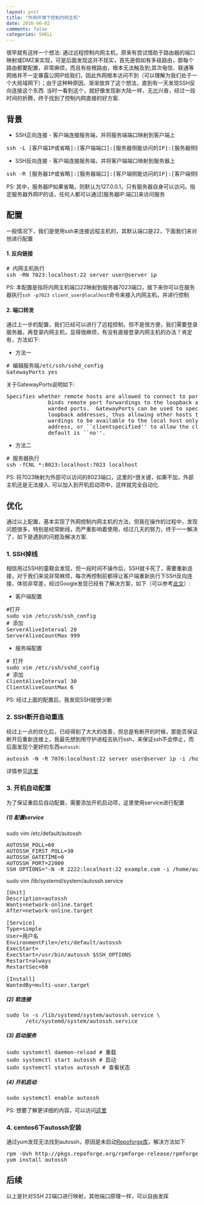 ```yaml
---
layout: post
title: "外网环境下控制内网主机"
date: 2016-06-02
comments: false
categories: SHELL
---
```


很早就有这样一个想法: 通过远程控制内网主机，原来有尝试借助于路由器的端口映射或DMZ来实现，可是后面发现这并不现实，首先是假如有多级路由，那每个路由都要配置，非常麻烦，而且有些根路由，根本无法触及到;其次电信、联通等网络并不一定暴露公网IP给我们，因此外网根本访问不到（可以理解为我们处于一个大局域网下）；由于这种种原因，渐渐放弃了这个想法，直到有一天发现SSH反向连接这个东西. 当时一看到这个，就好像发现新大陆一样，无比兴奋，经过一段时间的折腾，终于找到了控制内网直接的好方案.

## 背景

* SSH正向连接 - 客户端连接服务端，并将服务端端口映射到客户端上
<pre>
ssh -L [客户端IP或省略]:[客户端端口]:[服务器侧能访问的IP]:[服务器侧能访问的IP的端口] [登陆服务器的用户名@服务器IP] -p [服务器ssh服务端口（默认22）]
</pre>

* SSH反向连接 - 客户端连接服务端，并将客户端端口映射到服务器上
<pre>
ssh -R [服务器IP或省略]:[服务器端口]:[客户端侧能访问的IP]:[客户端侧能访问的IP的端口] [登陆服务器的用户名@服务器IP] -p [服务器ssh服务端口（默认22）]
</pre>
PS: 其中，服务器IP如果省略，则默认为127.0.0.1，只有服务器自身可以访问。指定服务器外网IP的话，任何人都可以通过[服务器IP:端口]来访问服务

## 配置
一般情况下，我们是使用ssh来连接远程主机的，其默认端口是22，下面我们来对他进行配置

#### 1. 反向链接
<pre>
# 内网主机执行
ssh -RN 7023:localhost:22 server_user@server_ip
</pre>
PS: 本配置是指将内网主机端口22映射到服务器7023端口，接下来你可以在服务器执行`ssh -p7023 client_user@localhost`命令来接入内网主机，并进行控制

#### 2. 端口转发
通过上一步的配置，我们已经可以进行了远程控制，但不是很方便，我们需要登录服务器，再登录内网主机，显得很麻烦，有没有直接登录内网主机的办法？肯定有，方法如下:

* 方法一
<pre>
# 编辑服务端/etc/ssh/sshd_config
GatewayPorts yes
</pre>

关于GatewayPorts说明如下:
<pre>
Specifies whether remote hosts are allowed to connect to ports forwarded for the client.  By default, sshd(8)
             binds remote port forwardings to the loopback address.  This prevents other remote hosts from connecting to for-
             warded ports.  GatewayPorts can be used to specify that sshd should allow remote port forwardings to bind to non-
             loopback addresses, thus allowing other hosts to connect.  The argument may be ``no'' to force remote port for-
             wardings to be available to the local host only, ``yes'' to force remote port forwardings to bind to the wildcard
             address, or ``clientspecified'' to allow the client to select the address to which the forwarding is bound.  The
             default is ``no''.
</pre>


* 方法二
<pre>
# 服务器执行
ssh -fCNL *:8023:localhost:7023 localhost
</pre>
PS: 将7023映射为外部可以访问的8023端口，这里的`*`很关键，如果不加，外部主机还是无法接入. 可以加入到开机启动项中，这样就完全自动化.



## 优化
通过以上配置，基本实现了外网控制内网主机的方法，但我在操作的过程中，发现问题很多，特别是经常断线，而严重影响着使用，经过几天的努力，终于一一解决了，如下是遇到的问题及解决方案.

### 1. SSH掉线
相信用过SSH的童鞋会发现，但一段时间不操作后，SSH就卡死了，需要重新连接，对于我们来说非常麻烦，每次再控制前都得让客户端重新执行下SSH反向连接，体验非常差，经过Google发现已经有了解决方案，如下（可以参考[此文](http://www.coder4.com/archives/3751)）:

* 客户端配置
<pre>
#打开
sudo vim /etc/ssh/ssh_config
# 添加
ServerAliveInterval 20
ServerAliveCountMax 999
</pre>
* 服务端配置
<pre>
# 打开
sudo vim /etc/ssh/sshd_config
# 添加
ClientAliveInterval 30
ClientAliveCountMax 6
</pre>

PS: 经过上面的配置后，我发现SSH就很少断

### 2. SSH断开自动重连
经过上一点的优化后，已经得到了大大的改善，但总是有断开的时候，那能否保证断开后重新连接上，我最先想到用守护进程去执行ssh，来保证ssh不会停止，而后面发现个更好的东西`autossh`:
<pre>
autossh -N -R 7076:localhost:22 server_user@server_ip -i /home/client_user/.ssh/id_rsa
</pre>
详情参见[这里](http://www.oschina.net/translate/automatically-restart-ssh-sessions-and-tunnels-using-autossh)

### 3. 开机自动配置
为了保证重启后自动配置，需要添加开机启动项，这里使用service进行配置

##### (1) 配置service
sudo vim /etc/default/autossh

<pre>
AUTOSSH_POLL=60
AUTOSSH_FIRST_POLL=30
AUTOSSH_GATETIME=0
AUTOSSH_PORT=22000
SSH_OPTIONS="-N -R 2222:localhost:22 example.com -i /home/autossh/.ssh/id_rsa"
</pre>

sudo vim /lib/systemd/system/autossh.service
<pre>
[Unit]
Description=autossh
Wants=network-online.target
After=network-online.target

[Service]
Type=simple
User=用户名
EnvironmentFile=/etc/default/autossh
ExecStart=
ExecStart=/usr/bin/autossh $SSH_OPTIONS
Restart=always
RestartSec=60

[Install]
WantedBy=multi-user.target
</pre>

##### (2) 软连接
<pre>
sudo ln -s /lib/systemd/system/autossh.service \
      /etc/systemd/system/autossh.service
</pre>

##### (3) 启动服务
<pre>
sudo systemctl daemon-reload # 重载
sudo systemctl start autossh # 启动
sudo systemctl status autossh # 查看状态
</pre>

##### (4) 开机启动
<pre>
sudo systemctl enable autossh
</pre>

PS: 想要了解更详细的内容，可以访问[这里](http://logan.tw/posts/2015/11/15/autossh-and-systemd-service/)

### 4. centos6下autossh安装
通过yum发现无法找到autossh，原因是未启动[Repoforge库](http://xmodulo.com/how-to-set-up-rpmforge-repoforge-repository-on-centos.html)，解决方法如下
<pre>
rpm -Uvh http://pkgs.repoforge.org/rpmforge-release/rpmforge-release-0.5.3-1.el6.rf.x86_64.rpm
yum install autossh
</pre>

## 后续
以上是针对SSH 22端口进行映射，其他端口原理一样，可以自由发挥
